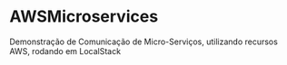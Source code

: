 # AWSMicroservices
 Demonstração de Comunicação de Micro-Serviços, utilizando recursos AWS, rodando em LocalStack

